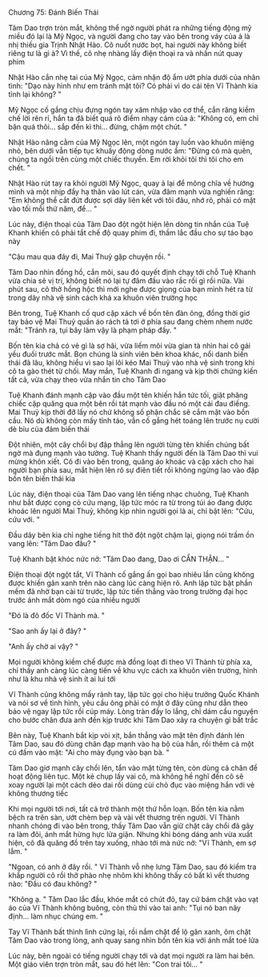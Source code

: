 




Chương 75: Đánh Biến Thái

Tâm Dao trợn tròn mắt, không thể ngờ người phát ra những tiếng động mỹ miều đó lại là Mỹ Ngọc, và người đang cho tay vào bên trong váy của ả là nhị thiếu gia Trịnh Nhật Hào. Cô nuốt nước bọt, hai người này không biết riêng tư là gì à? Vì thế, cô nhẹ nhàng lấy điện thoại ra và nhấn nút quay phim

Nhật Hào cắn nhẹ tai của Mỹ Ngọc, cảm nhận độ ẩm ướt phía dưới của nhân tình: "Dạo này hình như em tránh mặt tôi? Có phải vì do cái tên Vĩ Thành kia tỉnh lại không? "

Mỹ Ngọc cố gắng chịu đựng ngón tay xâm nhập vào cơ thể, cắn răng kiềm chế lời rên rỉ, hắn ta đã biết quá rõ điểm nhạy cảm của ả: "Không có, em chỉ bận quá thôi... sắp đến kì thi... đừng, chậm một chút. "

Nhật Hào nâng cằm của Mỹ Ngọc lên, một ngón tay luồn vào khuôn miệng nhỏ, bên dưới vẫn tiếp tục khuấy động dòng nước ẩm: "Đừng có mà quên, chúng ta ngồi trên cùng một chiếc thuyền. Em rời khỏi tôi thì tôi cho em chết. "

Nhật Hào rút tay ra khỏi người Mỹ Ngọc, quay ả lại để mông chĩa về hướng mình và một nhịp đẩy hạ thân vào lút cán, vừa đâm mạnh vừa nghiến răng: "Em không thể cắt đứt được sợi dây liên kết với tôi đâu, nhớ rõ, phải có mặt vào tối mỗi thứ năm, để... "

Lúc này, điện thoại của Tâm Dao đột ngột hiện lên dòng tin nhắn của Tuệ Khanh khiến cô phải tắt chế độ quay phim đi, thầm lắc đầu cho sự táo bạo này

"Cậu mau qua đây đi, Mai Thuỷ gặp chuyện rồi. "

Tâm Dao nhìn đồng hồ, cắn môi, sau đó quyết định chạy tới chỗ Tuệ Khanh vừa chia sẻ vị trí, không biết nó lại tự đâm đầu vào rắc rối gì rồi nữa. Vài phút sau, cô thở hồng hộc thì mới nghe được giọng của bạn mình hét ra từ trong dãy nhà vệ sinh cách khá xa khuôn viên trường học

Bên trong, Tuệ Khanh cố quơ cặp xách về bốn tên đàn ông, đồng thời giơ tay bảo vệ Mai Thuỷ quần áo rách tả tơi ở phía sau đang chèm nhem nước mắt: "Tránh ra, tụi bây làm vậy là phạm pháp đấy. "

Bốn tên kia chả có vẻ gì là sợ hãi, vừa liếm môi vừa gian tà nhìn hai cô gái yếu đuối trước mắt. Bọn chúng là sinh viên bên khoa khác, nổi danh biến thái đã lâu, không hiểu vì sao lại lôi kéo Mai Thuỷ vào nhà vệ sinh trong khi cô ta gào thét từ chối. May mắn, Tuệ Khanh đi ngang và kịp thời chứng kiến tất cả, vừa chạy theo vừa nhắn tin cho Tâm Dao

Tuệ Khanh đánh mạnh cặp vào đầu một tên khiến hắn tức tối, giật phăng chiếc cặp quăng qua một bên rồi tát mạnh vào đầu nó một cái đau điếng. Mai Thuỷ kịp thời đỡ lấy nó chứ không số phận chắc sẽ cắm mặt vào bồn cầu. Nó dù không còn mấy tỉnh táo, vẫn cố gắng hét toáng lên trước nụ cười dè bỉu của đám biến thái

Đột nhiên, một cây chổi bự đập thẳng lên người từng tên khiến chúng bất ngờ mà đụng mạnh vào tường. Tuệ Khanh thấy người đến là Tâm Dao thì vui mừng khôn xiết. Cô đi vào bên trong, quăng áo khoác và cặp xách cho hai người bạn phía sau, mắt hiện lên rõ sự điên tiết rồi không ngừng lao vào đập bốn tên biến thái kia

Lúc này, điện thoại của Tâm Dao vang lên tiếng nhạc chuông, Tuệ Khanh như bắt được cọng cỏ cứu mạng, lập tức móc ra từ trong túi áo đang được khoác lên người Mai Thuỷ, không kịp nhìn người gọi là ai, chỉ bật lên: "Cứu, cứu với. "

Đầu dây bên kia chỉ nghe tiếng hít thở đột ngột chậm lại, giọng nói trầm ồn vang lên: "Tâm Dao đâu? "


Tuệ Khanh bật khóc nức nở: "Tâm Dao đang, Dao ơi CẨN THẬN... "

Điện thoại đột ngột tắt, Vĩ Thành cố gắng ấn gọi bao nhiêu lần cũng không được khiến gân xanh trên não càng lúc càng hiện rõ. Anh lập tức bật phần mềm đã nhờ bạn cài từ trước, lập tức tiến thẳng vào trong trường đại học trước ánh mắt dòm ngó của nhiều người

"Đó là đô đốc Vĩ Thành mà. "

"Sao anh ấy lại ở đây? "

"Anh ấy chờ ai vậy? "

Mọi người không kiềm chế được mà đồng loạt đi theo Vĩ Thành từ phía xa, chỉ thấy anh càng lúc càng tiến về khu vực cách xa khuôn viên trường, hình như là khu nhà vệ sinh ít ai lui tới

Vĩ Thành cũng không mấy rảnh tay, lập tức gọi cho hiệu trưởng Quốc Khánh và nói sơ về tình hình, yêu cầu ông phải có mặt ở đây cũng như dẫn theo bảo vệ ngay lập tức rồi cúp máy. Lòng tràn đầy lo lắng, chỉ dám cầu nguyện cho bước chân đưa anh đến kịp trước khi Tâm Dao xảy ra chuyện gì bất trắc

Bên này, Tuệ Khanh bắt kịp vòi xịt, bắn thẳng vào mặt tên định đánh lén Tâm Dao, sau đó dùng chân đạp mạnh vào hạ bộ của hắn, rồi thêm cả một cú đấm vào mặt: "Ai cho mày đụng vào bạn bà. "

Tâm Dao giơ mạnh cây chổi lên, tẩn vào mặt từng tên, còn dùng cả chân để hoạt động liên tục. Một kẻ chụp lấy vai cô, mà không hề nghĩ đến cô sẽ xoay người lại một cách dẻo dai rồi dùng cùi chỏ đục vào miệng hắn với vẻ không thương tiếc

Khi mọi người tới nơi, tất cả trở thành một thứ hỗn loạn. Bốn tên kia nằm bệch ra trên sàn, ướt chèm bẹp và vài vết thương trên người. Vĩ Thành nhanh chóng đi vào bên trong, thấy Tâm Dao vẫn giữ chặt cây chổi đã gãy ra làm đôi, ánh mắt hừng hực lửa giận. Nhưng khi bóng dáng anh vừa xuất hiện, cô đã quăng đồ trên tay xuống, nhào tới mà nức nở: "Vĩ Thành, em sợ lắm. "

"Ngoan, có anh ở đây rồi. " Vĩ Thành vỗ nhẹ lưng Tâm Dao, sau đó kiểm tra khắp người cô rồi thở phào nhẹ nhõm khi không thấy có bất kì vết thương nào: "Đầu có đau không? "

"Không ạ. " Tâm Dao lắc đầu, khóe mắt có chút đỏ, tay cứ bám chặt vào vạt áo của Vĩ Thành không buông, còn thủ thỉ vào tai anh: "Tụi nó ban nãy định... làm nhục chúng em. "

Tay Vĩ Thành bất thình lình cứng lại, rồi nắm chặt để lộ gân xanh, ôm chặt Tâm Dao vào trong lòng, anh quay sang nhìn bốn tên kia với ánh mắt toé lửa

Lúc này, bên ngoài có tiếng người chạy tới và dạt mọi người ra làm hai bên. Một giáo viên trợn tròn mắt, sau đó hét lên: "Con trai tôi... "




